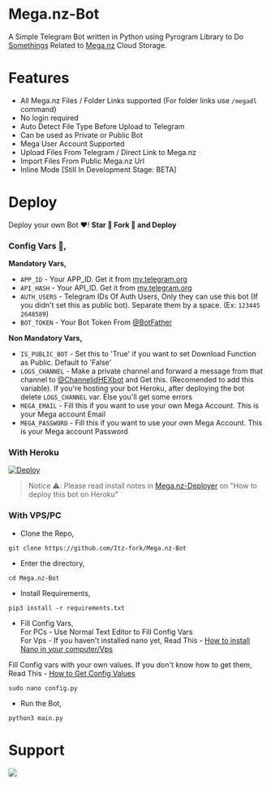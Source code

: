 # Mega.nz-Bot
A Simple Telegram Bot written in Python using Pyrogram Library to Do [Somethings](https://github.com/Itz-fork/Mega.nz-Bot#features) Related to [Mega.nz](https://mega.nz/) Cloud Storage.

# Features
- All Mega.nz Files / Folder Links supported (For folder links use `/megadl` command)
- No login required
- Auto Detect File Type Before Upload to Telegram
- Can be used as Private or Public Bot
- Mega User Account Supported
- Upload Files From Telegram / Direct Link to Mega.nz
- Import Files From Public Mega.nz Url
- Inline Mode [Still In Development Stage: BETA]

# Deploy
Deploy your own Bot ♥️! **Star 🌟 Fork 🍴 and Deploy**

### Config Vars 📓,

**Mandatory Vars,**
- `APP_ID` - Your APP_ID. Get it from [my.telegram.org](my.telegram.org)
- `API_HASH` - Your API_ID. Get it from [my.telegram.org](my.telegram.org)
- `AUTH_USERS` - Telegram IDs Of Auth Users, Only they can use this bot (If you didn't set this as public bot). Separate them by a space. (Ex: `123445 2648589`)
- `BOT_TOKEN` - Your Bot Token From [@BotFather](https://t.me/BotFather)

**Non Mandatory Vars,**
- `IS_PUBLIC_BOT` - Set this to 'True' if you want to set Download Function as Public. Default to 'False'
- `LOGS_CHANNEL` - Make a private channel and forward a message from that channel to [@ChannelidHEXbot](https://t.me/ChannelidHEXbot) and Get this. (Recomended to add this variable). If you're hosting your bot Heroku, after deploying the bot delete `LOGS_CHANNEL` var. Else you'll get some errors
- `MEGA_EMAIL` - Fill this if you want to use your own Mega Account. This is your Mega account Email
- `MEGA_PASSWORD` - Fill this if you want to use your own Mega Account. This is your Mega account Password

### With Heroku

[![Deploy](https://www.herokucdn.com/deploy/button.svg)](https://heroku.com/deploy?template=https://github.com/amarhunter/Mega.nz-Bot)

> Notice ⚠️:
> Please read install notes in [Mega.nz-Deployer](https://github.com/Itz-fork/Mega-Deployer) on "How to deploy this bot on Heroku"

### With VPS/PC

- Clone the Repo,
```
git clone https://github.com/Itz-fork/Mega.nz-Bot
```
- Enter the directory,
```
cd Mega.nz-Bot
```
- Install Requirements,
```
pip3 install -r requirements.txt
```
- Fill Config Vars, </br>
For PCs - Use Normal Text Editor to Fill Config Vars </br>
For Vps - If you haven't installed nano yet, Read This - [How to install Nano in your computer/Vps](https://gist.github.com/Itz-fork/fd11c08ef7464bdae3663a1f9c77c9e9)

Fill Config vars with your own values. If you don't know  how to get them, Read This - [How to Get Config Values](https://github.com/Itz-fork/Mega.nz-Bot#config-vars-)
```
sudo nano config.py
```
- Run the Bot,
```
python3 main.py
```

# Support
<a href="https://t.me/Nexa_bots"><img src="https://img.shields.io/badge/Support_Group-0a0a0a?style=for-the-badge&logo=telegram&logoColor=white"></a>
